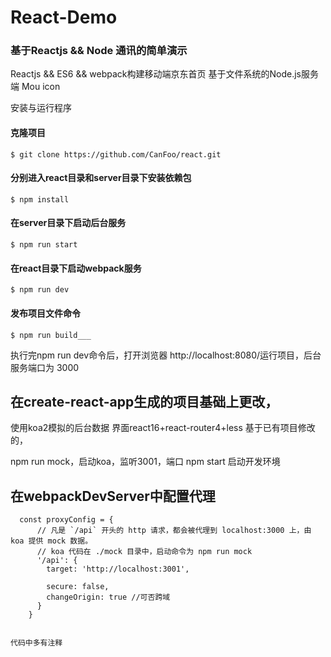 # React-Demo
### 基于Reactjs && Node 通讯的简单演示
Reactjs && ES6 && webpack构建移动端京东首页
基于文件系统的Node.js服务端
Mou icon

安装与运行程序
#### 克隆项目
```
$ git clone https://github.com/CanFoo/react.git
```

#### 分别进入react目录和server目录下安装依赖包

```
$ npm install
```
#### 在server目录下启动后台服务

``` 
$ npm run start
```
#### 在react目录下启动webpack服务

``` 
$ npm run dev
```
#### 发布项目文件命令
```
$ npm run build___ 
```

执行完npm run dev命令后，打开浏览器 http://localhost:8080/运行项目，后台服务端口为 3000

 
## 在create-react-app生成的项目基础上更改，
使用koa2模拟的后台数据
界面react16+react-router4+less
基于已有项目修改的，

npm run mock，启动koa，监听3001，端口
npm start 启动开发环境
## 在webpackDevServer中配置代理 

```
  const proxyConfig = {
      // 凡是 `/api` 开头的 http 请求，都会被代理到 localhost:3000 上，由 koa 提供 mock 数据。
      // koa 代码在 ./mock 目录中，启动命令为 npm run mock
      '/api': {
        target: 'http://localhost:3001',
        
        secure: false,
        changeOrigin: true //可否跨域
      }
    }
    
```
    代码中多有注释

